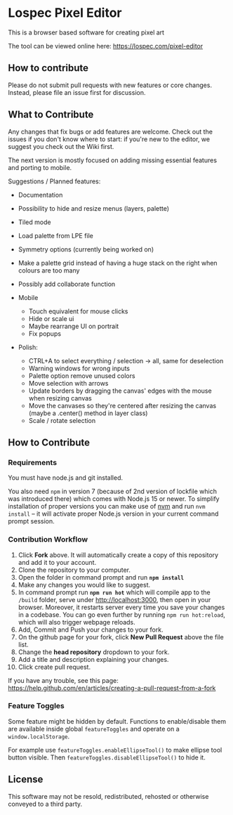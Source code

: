 # Lospec Pixel Editor

This is a browser based software for creating pixel art

The tool can be viewed online here: https://lospec.com/pixel-editor

## How to contribute

Please do not submit pull requests with new features or core changes. Instead, please file an issue first for discussion.

## What to Contribute

Any changes that fix bugs or add features are welcome. Check out the issues if you don't know where to start: if 
you're new to the editor, we suggest you check out the Wiki first.

The next version is mostly focused on adding missing essential features and porting to mobile.

Suggestions / Planned features:

- Documentation
- Possibility to hide and resize menus (layers, palette)
- Tiled mode
- Load palette from LPE file
- Symmetry options (currently being worked on)
- Make a palette grid instead of having a huge stack on the right when colours are too many
- Possibly add collaborate function

- Mobile
    - Touch equivalent for mouse clicks
    - Hide or scale ui
    - Maybe rearrange UI on portrait
    - Fix popups
	
- Polish:
    - CTRL+A to select everything / selection -> all, same for deselection
	- Warning windows for wrong inputs
	- Palette option remove unused colors
	- Move selection with arrows
	- Update borders by dragging the canvas' edges with the mouse when resizing canvas
	- Move the canvases so they're centered after resizing the canvas (maybe a .center() method in layer class)
    - Scale / rotate selection

## How to Contribute

### Requirements

You must have node.js and git installed.

You also need `npm` in version 7 (because of 2nd version of lockfile which was introduced there) which comes with Node.js 15 or newer. To simplify installation of proper versions you can make use of [nvm](https://github.com/nvm-sh/nvm#installing-and-updating) and run `nvm install` – it will activate proper Node.js version in your current command prompt session.

### Contribution Workflow

1. Click **Fork** above. It will automatically create a copy of this repository and add it to your account.
2. Clone the repository to your computer.
3. Open the folder in command prompt and run **`npm install`**
4. Make any changes you would like to suggest.
5. In command prompt run **`npm run hot`** which will compile app to the `/build` folder, serve under [http://localhost:3000](http://localhost:3000), then open in your browser. Moreover, it restarts server every time you save your changes in a codebase. You can go even further by running `npm run hot:reload`, which will also trigger webpage reloads.
6. Add, Commit and Push your changes to your fork.
7. On the github page for your fork, click **New Pull Request** above the file list.
8. Change the **head repository** dropdown to your fork.
9. Add a title and description explaining your changes.
10. Click create pull request.

If you have any trouble, see this page: https://help.github.com/en/articles/creating-a-pull-request-from-a-fork

### Feature Toggles

Some feature might be hidden by default. Functions to enable/disable them are available inside global `featureToggles` and operate on a `window.localStorage`.

For example use `featureToggles.enableEllipseTool()` to make ellipse tool button visible. Then `featureToggles.disableEllipseTool()` to hide it.

## License

This software may not be resold, redistributed, rehosted or otherwise conveyed to a third party.
